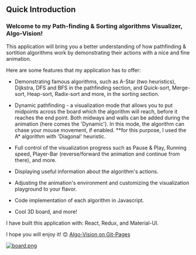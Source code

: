 ## Quick Introduction

### Welcome to my Path-finding & Sorting algorithms Visualizer, **Algo-Vision**!

This application will bring you a better understanding of how pathfinding & sortition algorithms work by
demonstrating their actions with a nice and fine animation.

Here are some features that my application has to offer:

- Demonstrating famous algorithms, such as A-Star (two heuristics), Dijkstra, DFS and BFS in the pathfinding section,
  and Quick-sort, Merge-sort, Heap-sort, Radix-sort and more, in the sorting section.

- Dynamic pathfinding - a visualization mode that allows you to put midpoints across the board which the
  algorithm will reach, before it reaches the end point. Both midways and walls can be added during the animation (here comes the 'Dynamic').
  In this mode, the algorithm can chase your mouse movement, if enabled.
  **for this purpose, I used the A\* algorithm with 'Diagonal' heuristic.

- Full control of the visualization progress such as Pause & Play, Running speed, Player-Bar (reverse/forward the animation and continue from there), and more.

- Displaying useful information about the algorithm's actions.

- Adjusting the animation's environment and customizing the visualization playground to your flavor.

- Code implementation of each algorithm in Javascript.

- Cool 3D board, and more!

I have built this application with: React, Redux, and Material-UI.

I hope you will enjoy it! :blush: [Algo-Vision on Git-Pages](https://eliya-shalom.github.io/Algo-Vision/)

[![board.png](https://i.postimg.cc/MGnwnFr1/board.png)](https://postimg.cc/94HKSJ2f)
